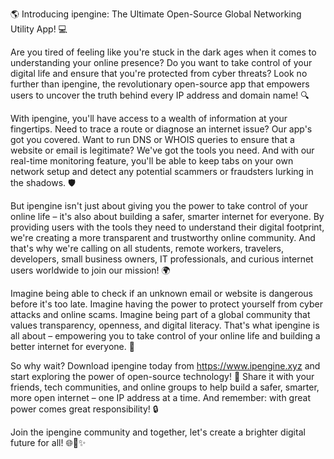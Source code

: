 🌎 Introducing ipengine: The Ultimate Open-Source Global Networking Utility App! 💻

Are you tired of feeling like you're stuck in the dark ages when it comes to understanding your online presence? Do you want to take control of your digital life and ensure that you're protected from cyber threats? Look no further than ipengine, the revolutionary open-source app that empowers users to uncover the truth behind every IP address and domain name! 🔍

With ipengine, you'll have access to a wealth of information at your fingertips. Need to trace a route or diagnose an internet issue? Our app's got you covered. Want to run DNS or WHOIS queries to ensure that a website or email is legitimate? We've got the tools you need. And with our real-time monitoring feature, you'll be able to keep tabs on your own network setup and detect any potential scammers or fraudsters lurking in the shadows. 🛡️

But ipengine isn't just about giving you the power to take control of your online life – it's also about building a safer, smarter internet for everyone. By providing users with the tools they need to understand their digital footprint, we're creating a more transparent and trustworthy online community. And that's why we're calling on all students, remote workers, travelers, developers, small business owners, IT professionals, and curious internet users worldwide to join our mission! 🌍

Imagine being able to check if an unknown email or website is dangerous before it's too late. Imagine having the power to protect yourself from cyber attacks and online scams. Imagine being part of a global community that values transparency, openness, and digital literacy. That's what ipengine is all about – empowering you to take control of your online life and building a better internet for everyone. 💪

So why wait? Download ipengine today from https://www.ipengine.xyz and start exploring the power of open-source technology! 📡 Share it with your friends, tech communities, and online groups to help build a safer, smarter, more open internet – one IP address at a time. And remember: with great power comes great responsibility! 🔒

Join the ipengine community and together, let's create a brighter digital future for all! 🌐🚀✨